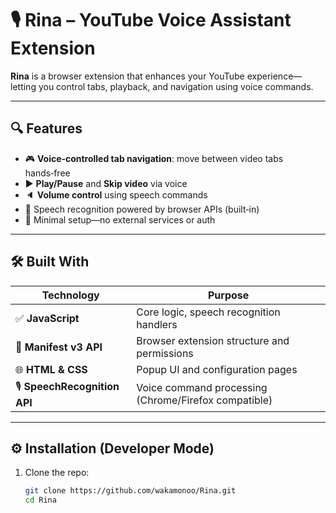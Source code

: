 # 🎙 Rina – YouTube Voice Assistant Extension

**Rina** is a browser extension that enhances your YouTube experience—letting you control tabs, playback, and navigation using voice commands.

---

## 🔍 Features

- 🎮 **Voice‑controlled tab navigation**: move between video tabs hands‑free
- ▶️ **Play/Pause** and **Skip video** via voice
- 🔈 **Volume control** using speech commands
- 🧠 Speech recognition powered by browser APIs (built‑in)
- 🚫 Minimal setup—no external services or auth

---

## 🛠️ Built With

| Technology      | Purpose                            |
|-----------------|------------------------------------|
| ✅ **JavaScript**      | Core logic, speech recognition handlers   |
| 🎫 **Manifest v3 API** | Browser extension structure and permissions |
| 🌐 **HTML & CSS**      | Popup UI and configuration pages          |
| 🎙 **SpeechRecognition API** | Voice command processing (Chrome/Firefox compatible) |

---

## ⚙️ Installation (Developer Mode)

1. Clone the repo:
   ```bash
   git clone https://github.com/wakamonoo/Rina.git
   cd Rina
